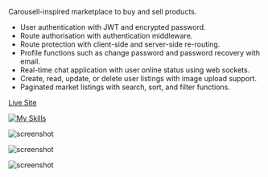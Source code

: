 Carousell-inspired marketplace to buy and sell products.

- User authentication with JWT and encrypted password.
- Route authorisation with authentication middleware.
- Route protection with client-side and server-side re-routing.
- Profile functions such as change password and password recovery with email.
- Real-time chat application with user online status using web sockets.
- Create, read, update, or delete user listings with image upload support.
- Paginated market listings with search, sort, and filter functions.

[Live Site](https://lelong-market.onrender.com/)

[![My Skills](https://skillicons.dev/icons?i=react,nodejs,express,postgres)](https://skillicons.dev)

![screenshot](https://github.com/obdwinston/lelong-market/assets/104728656/7c79d540-8e5a-4995-81fe-a30d40d29820)

![screenshot](https://github.com/obdwinston/lelong-market/assets/104728656/4945c199-79af-42f8-9794-65dcc32467cc)

![screenshot](https://github.com/obdwinston/lelong-market/assets/104728656/12ff028e-2e92-4998-b960-bb7e80275557)
